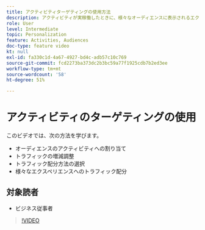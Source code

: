 ```yaml
---
title: アクティビティターゲティングの使用方法
description: アクティビティが実稼働したときに、様々なオーディエンスに表示されるエクスペリエンスを制御するための様々なレバーについて説明します。
role: User
level: Intermediate
topic: Personalization
feature: Activities, Audiences
doc-type: feature video
kt: null
exl-id: fa330c1d-4a67-4927-bd4c-adb57c10c769
source-git-commit: fcd2273ba373dc2b3bc59a77f1925cdb7b2ed3ee
workflow-type: tm+mt
source-wordcount: '58'
ht-degree: 51%

---
```


# アクティビティのターゲティングの使用

このビデオでは、次の方法を学びます。

* オーディエンスのアクティビティへの割り当て
* トラフィックの増減調整
* トラフィック配分方法の選択
* 様々なエクスペリエンスへのトラフィック配分

## 対象読者

* ビジネス従事者

>[!VIDEO](https://video.tv.adobe.com/v/17385/?quality=12)
